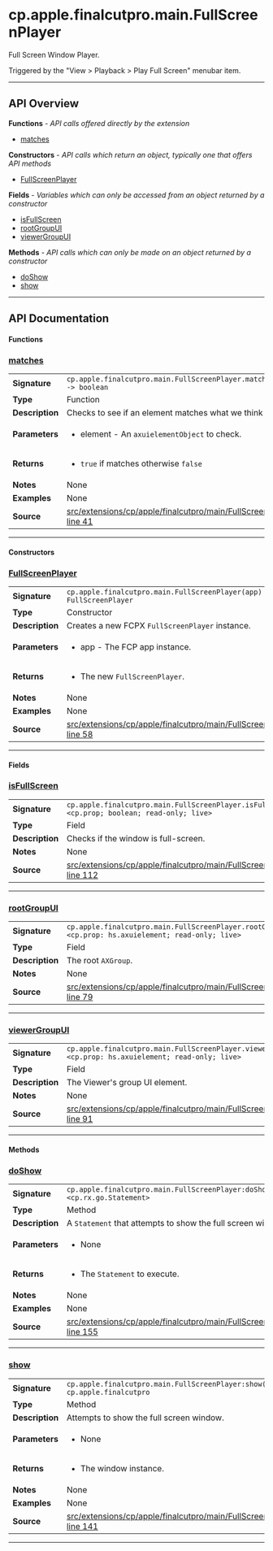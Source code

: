 # cp.apple.finalcutpro.main.FullScreenPlayer

Full Screen Window Player.

Triggered by the "View > Playback > Play Full Screen" menubar item.

---

## API Overview
**Functions** - _API calls offered directly by the extension_
 * [matches](#matches)

**Constructors** - _API calls which return an object, typically one that offers API methods_
 * [FullScreenPlayer](#fullscreenplayer)

**Fields** - _Variables which can only be accessed from an object returned by a constructor_
 * [isFullScreen](#isfullscreen)
 * [rootGroupUI](#rootgroupui)
 * [viewerGroupUI](#viewergroupui)

**Methods** - _API calls which can only be made on an object returned by a constructor_
 * [doShow](#doshow)
 * [show](#show)


---

## API Documentation

#### Functions


### [matches](#matches)

|                                             |                                                                                     |
| --------------------------------------------|-------------------------------------------------------------------------------------|
| **Signature**                               | `cp.apple.finalcutpro.main.FullScreenPlayer.matches(element) -> boolean`                                                                    |
| **Type**                                    | Function                                                                     |
| **Description**                             | Checks to see if an element matches what we think it should be.                                                                     |
| **Parameters**                              | <ul><li>element - An `axuielementObject` to check.</li></ul> |
| **Returns**                                 | <ul><li>`true` if matches otherwise `false`</li></ul>          |
| **Notes**                                   | None |
| **Examples**                                | None |
| **Source**                                  | [src/extensions/cp/apple/finalcutpro/main/FullScreenPlayer.lua line 41](https://github.com/CommandPost/CommandPost/blob/develop/src/extensions/cp/apple/finalcutpro/main/FullScreenPlayer.lua#L41) |

---

#### Constructors


### [FullScreenPlayer](#fullscreenplayer)

|                                             |                                                                                     |
| --------------------------------------------|-------------------------------------------------------------------------------------|
| **Signature**                               | `cp.apple.finalcutpro.main.FullScreenPlayer(app) -> FullScreenPlayer`                                                                    |
| **Type**                                    | Constructor                                                                     |
| **Description**                             | Creates a new FCPX `FullScreenPlayer` instance.                                                                     |
| **Parameters**                              | <ul><li>app       - The FCP app instance.</li></ul> |
| **Returns**                                 | <ul><li>The new `FullScreenPlayer`.</li></ul>          |
| **Notes**                                   | None |
| **Examples**                                | None |
| **Source**                                  | [src/extensions/cp/apple/finalcutpro/main/FullScreenPlayer.lua line 58](https://github.com/CommandPost/CommandPost/blob/develop/src/extensions/cp/apple/finalcutpro/main/FullScreenPlayer.lua#L58) |

---

#### Fields


### [isFullScreen](#isfullscreen)

|                                             |                                                                                     |
| --------------------------------------------|-------------------------------------------------------------------------------------|
| **Signature**                               | `cp.apple.finalcutpro.main.FullScreenPlayer.isFullScreen <cp.prop; boolean; read-only; live>`                                                                    |
| **Type**                                    | Field                                                                     |
| **Description**                             | Checks if the window is full-screen.                                                                     |
| **Notes**                                   | None |
| **Source**                                  | [src/extensions/cp/apple/finalcutpro/main/FullScreenPlayer.lua line 112](https://github.com/CommandPost/CommandPost/blob/develop/src/extensions/cp/apple/finalcutpro/main/FullScreenPlayer.lua#L112) |

---


### [rootGroupUI](#rootgroupui)

|                                             |                                                                                     |
| --------------------------------------------|-------------------------------------------------------------------------------------|
| **Signature**                               | `cp.apple.finalcutpro.main.FullScreenPlayer.rootGroupUI <cp.prop: hs.axuielement; read-only; live>`                                                                    |
| **Type**                                    | Field                                                                     |
| **Description**                             | The root `AXGroup`.                                                                     |
| **Notes**                                   | None |
| **Source**                                  | [src/extensions/cp/apple/finalcutpro/main/FullScreenPlayer.lua line 79](https://github.com/CommandPost/CommandPost/blob/develop/src/extensions/cp/apple/finalcutpro/main/FullScreenPlayer.lua#L79) |

---


### [viewerGroupUI](#viewergroupui)

|                                             |                                                                                     |
| --------------------------------------------|-------------------------------------------------------------------------------------|
| **Signature**                               | `cp.apple.finalcutpro.main.FullScreenPlayer.viewerGroupUI <cp.prop: hs.axuielement; read-only; live>`                                                                    |
| **Type**                                    | Field                                                                     |
| **Description**                             | The Viewer's group UI element.                                                                     |
| **Notes**                                   | None |
| **Source**                                  | [src/extensions/cp/apple/finalcutpro/main/FullScreenPlayer.lua line 91](https://github.com/CommandPost/CommandPost/blob/develop/src/extensions/cp/apple/finalcutpro/main/FullScreenPlayer.lua#L91) |

---

#### Methods


### [doShow](#doshow)

|                                             |                                                                                     |
| --------------------------------------------|-------------------------------------------------------------------------------------|
| **Signature**                               | `cp.apple.finalcutpro.main.FullScreenPlayer:doShow() -> <cp.rx.go.Statement>`                                                                    |
| **Type**                                    | Method                                                                     |
| **Description**                             | A `Statement` that attempts to show the full screen window.                                                                     |
| **Parameters**                              | <ul><li>None</li></ul> |
| **Returns**                                 | <ul><li>The `Statement` to execute.</li></ul>          |
| **Notes**                                   | None |
| **Examples**                                | None |
| **Source**                                  | [src/extensions/cp/apple/finalcutpro/main/FullScreenPlayer.lua line 155](https://github.com/CommandPost/CommandPost/blob/develop/src/extensions/cp/apple/finalcutpro/main/FullScreenPlayer.lua#L155) |

---


### [show](#show)

|                                             |                                                                                     |
| --------------------------------------------|-------------------------------------------------------------------------------------|
| **Signature**                               | `cp.apple.finalcutpro.main.FullScreenPlayer:show() -> cp.apple.finalcutpro`                                                                    |
| **Type**                                    | Method                                                                     |
| **Description**                             | Attempts to show the full screen window.                                                                     |
| **Parameters**                              | <ul><li>None</li></ul> |
| **Returns**                                 | <ul><li>The window instance.</li></ul>          |
| **Notes**                                   | None |
| **Examples**                                | None |
| **Source**                                  | [src/extensions/cp/apple/finalcutpro/main/FullScreenPlayer.lua line 141](https://github.com/CommandPost/CommandPost/blob/develop/src/extensions/cp/apple/finalcutpro/main/FullScreenPlayer.lua#L141) |

---

